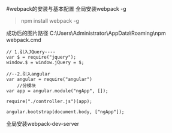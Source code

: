 #webpack的安装与基本配置
全局安装webpack -g 
>  npm install webpack -g
>  
成功后的图片路径 C:\Users\Administrator\AppData\Roaming\npm  webpack.cmd

```JS
// 1.引入JQuery----
var $ = require("jquery");
window.$ = window.jQuery = $;

//--2.引入angular
var angular = require("angular")
    //分模块
var app = angular.module("ngApp", []);

require("./controller.js")(app);

angular.bootstrap(document.body, ["ngApp"]);
```
全局安装webpack-dev-server
